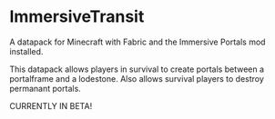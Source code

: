 # ImmersiveTransit
A datapack for Minecraft with Fabric and the Immersive Portals mod installed.

This datapack allows players in survival to create portals between a portalframe and a lodestone. Also allows survival players to destroy permanant portals.

CURRENTLY IN BETA!
